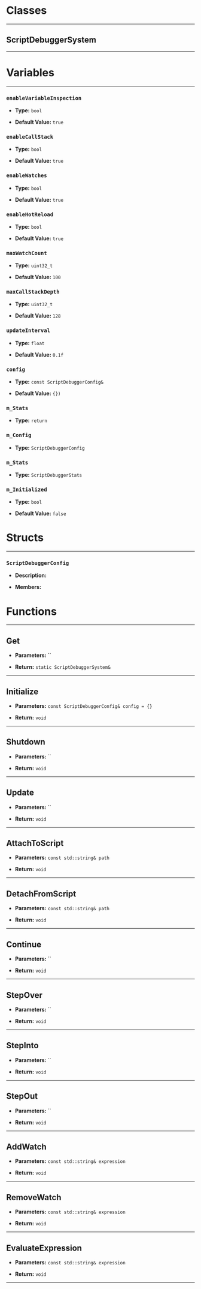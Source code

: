 # Classes
---

## ScriptDebuggerSystem
---




# Variables
---

### `enableVariableInspection`

- **Type:** `bool`

- **Default Value:** `true`



### `enableCallStack`

- **Type:** `bool`

- **Default Value:** `true`



### `enableWatches`

- **Type:** `bool`

- **Default Value:** `true`



### `enableHotReload`

- **Type:** `bool`

- **Default Value:** `true`



### `maxWatchCount`

- **Type:** `uint32_t`

- **Default Value:** `100`



### `maxCallStackDepth`

- **Type:** `uint32_t`

- **Default Value:** `128`



### `updateInterval`

- **Type:** `float`

- **Default Value:** `0.1f`



### `config`

- **Type:** `const ScriptDebuggerConfig&`

- **Default Value:** `{})`



### `m_Stats`

- **Type:** `return`



### `m_Config`

- **Type:** `ScriptDebuggerConfig`



### `m_Stats`

- **Type:** `ScriptDebuggerStats`



### `m_Initialized`

- **Type:** `bool`

- **Default Value:** `false`




# Structs
---

### `ScriptDebuggerConfig`

- **Description:** 

- **Members:**




# Functions
---

## Get



- **Parameters:** ``

- **Return:** `static ScriptDebuggerSystem&`

---

## Initialize



- **Parameters:** `const ScriptDebuggerConfig& config = {}`

- **Return:** `void`

---

## Shutdown



- **Parameters:** ``

- **Return:** `void`

---

## Update



- **Parameters:** ``

- **Return:** `void`

---

## AttachToScript



- **Parameters:** `const std::string& path`

- **Return:** `void`

---

## DetachFromScript



- **Parameters:** `const std::string& path`

- **Return:** `void`

---

## Continue



- **Parameters:** ``

- **Return:** `void`

---

## StepOver



- **Parameters:** ``

- **Return:** `void`

---

## StepInto



- **Parameters:** ``

- **Return:** `void`

---

## StepOut



- **Parameters:** ``

- **Return:** `void`

---

## AddWatch



- **Parameters:** `const std::string& expression`

- **Return:** `void`

---

## RemoveWatch



- **Parameters:** `const std::string& expression`

- **Return:** `void`

---

## EvaluateExpression



- **Parameters:** `const std::string& expression`

- **Return:** `void`

---

